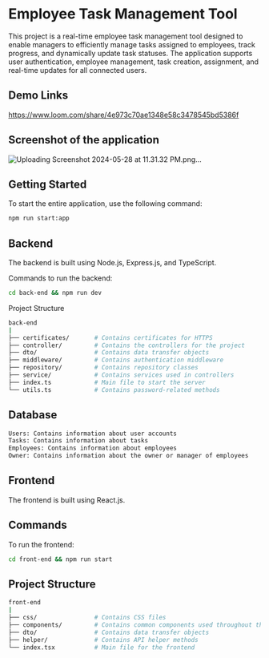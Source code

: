 # Employee Task Management Tool

This project is a real-time employee task management tool designed to enable managers to efficiently manage tasks assigned to employees, track progress, and dynamically update task statuses. The application supports user authentication, employee management, task creation, assignment, and real-time updates for all connected users.

## Demo Links
https://www.loom.com/share/4e973c70ae1348e58c3478545bd5386f

## Screenshot of the application

![Uploading Screenshot 2024-05-28 at 11.31.32 PM.png…]()



## Getting Started

To start the entire application, use the following command:

```sh
npm run start:app
```

## Backend

The backend is built using Node.js, Express.js, and TypeScript.

Commands to run the backend:

```sh
cd back-end && npm run dev
```

Project Structure

```sh
back-end
|
├── certificates/       # Contains certificates for HTTPS
├── controller/         # Contains the controllers for the project
├── dto/                # Contains data transfer objects
├── middleware/         # Contains authentication middleware
├── repository/         # Contains repository classes
├── service/            # Contains services used in controllers
├── index.ts            # Main file to start the server
└── utils.ts            # Contains password-related methods
```

## Database

```sh
Users: Contains information about user accounts
Tasks: Contains information about tasks
Employees: Contains information about employees
Owner: Contains information about the owner or manager of employees
```

## Frontend
The frontend is built using React.js.

## Commands

To run the frontend:

```sh
cd front-end && npm run start
```

## Project Structure

```sh
front-end
|
├── css/                # Contains CSS files
├── components/         # Contains common components used throughout the project
├── dto/                # Contains data transfer objects
├── helper/             # Contains API helper methods
└── index.tsx           # Main file for the frontend
```
